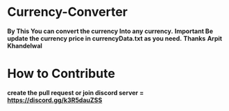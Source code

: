 # Currency-Converter
**By This You can convert the currency Into any currency.**
**Important Be update the currency price in currencyData.txt as you need.**
**Thanks** 
**Arpit Khandelwal**

# How to Contribute
 **create the pull request or join discord server = https://discord.gg/k3R5dauZSS**

